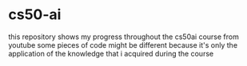 # cs50-ai

this repository shows my progress throughout the cs50ai course from youtube
some pieces of code might be different because it's only the application of the knowledge that i acquired during the course
